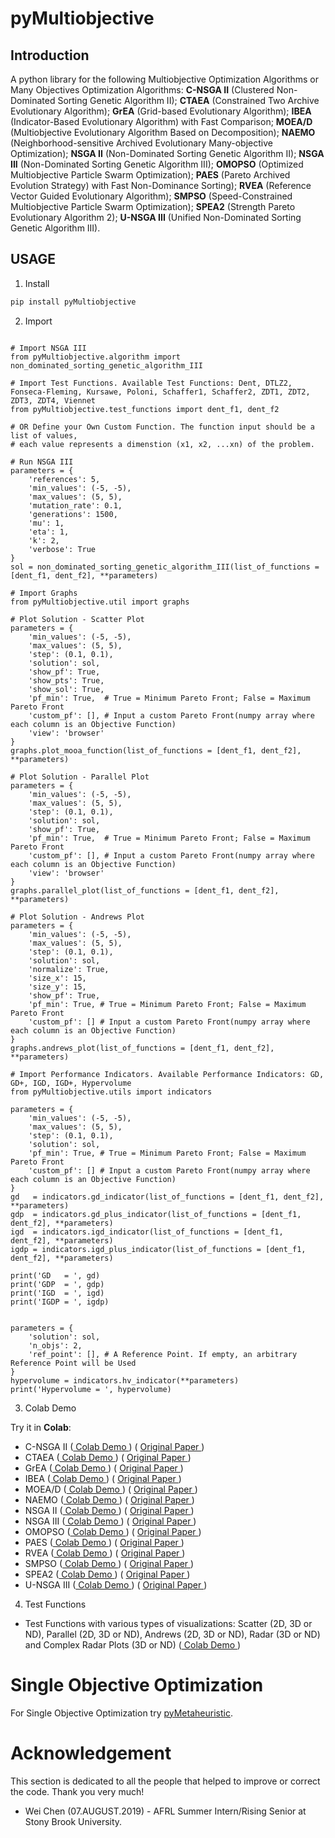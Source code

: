 # pyMultiobjective

## Introduction

A python library for the following Multiobjective Optimization Algorithms or Many Objectives Optimization Algorithms: **C-NSGA II** (Clustered Non-Dominated Sorting Genetic Algorithm II); **CTAEA** (Constrained Two Archive Evolutionary Algorithm); **GrEA** (Grid-based Evolutionary Algorithm); **IBEA** (Indicator-Based Evolutionary Algorithm) with Fast Comparison; **MOEA/D** (Multiobjective Evolutionary Algorithm Based on Decomposition); **NAEMO** (Neighborhood-sensitive Archived Evolutionary Many-objective Optimization); **NSGA II** (Non-Dominated Sorting Genetic Algorithm II);  **NSGA III** (Non-Dominated Sorting Genetic Algorithm III); **OMOPSO** (Optimized Multiobjective Particle Swarm Optimization); **PAES** (Pareto Archived Evolution Strategy) with Fast Non-Dominance Sorting); **RVEA** (Reference Vector Guided Evolutionary Algorithm); **SMPSO** (Speed-Constrained Multiobjective Particle Swarm Optimization); **SPEA2** (Strength Pareto Evolutionary Algorithm 2);  **U-NSGA III** (Unified Non-Dominated Sorting Genetic Algorithm III).

## USAGE

1. Install
```bash
pip install pyMultiobjective
```

2. Import

```py3

# Import NSGA III
from pyMultiobjective.algorithm import non_dominated_sorting_genetic_algorithm_III

# Import Test Functions. Available Test Functions: Dent, DTLZ2, Fonseca-Fleming, Kursawe, Poloni, Schaffer1, Schaffer2, ZDT1, ZDT2, ZDT3, ZDT4, Viennet 
from pyMultiobjective.test_functions import dent_f1, dent_f2

# OR Define your Own Custom Function. The function input should be a list of values, 
# each value represents a dimenstion (x1, x2, ...xn) of the problem.

# Run NSGA III
parameters = {
	'references': 5,
	'min_values': (-5, -5),
	'max_values': (5, 5),
	'mutation_rate': 0.1,
	'generations': 1500,
	'mu': 1,
	'eta': 1,
	'k': 2, 
	'verbose': True
}
sol = non_dominated_sorting_genetic_algorithm_III(list_of_functions = [dent_f1, dent_f2], **parameters)

# Import Graphs
from pyMultiobjective.util import graphs

# Plot Solution - Scatter Plot
parameters = {
	'min_values': (-5, -5),
	'max_values': (5, 5),
	'step': (0.1, 0.1),
	'solution': sol, 
	'show_pf': True,
	'show_pts': True,
	'show_sol': True,
	'pf_min': True,  # True = Minimum Pareto Front; False = Maximum Pareto Front
	'custom_pf': [], # Input a custom Pareto Front(numpy array where each column is an Objective Function)
	'view': 'browser'
}
graphs.plot_mooa_function(list_of_functions = [dent_f1, dent_f2], **parameters)

# Plot Solution - Parallel Plot
parameters = {
	'min_values': (-5, -5), 
	'max_values': (5, 5), 
	'step': (0.1, 0.1), 
	'solution': sol, 
	'show_pf': True,
	'pf_min': True,  # True = Minimum Pareto Front; False = Maximum Pareto Front
	'custom_pf': [], # Input a custom Pareto Front(numpy array where each column is an Objective Function)
	'view': 'browser'
}
graphs.parallel_plot(list_of_functions = [dent_f1, dent_f2], **parameters)

# Plot Solution - Andrews Plot
parameters = {
	'min_values': (-5, -5), 
	'max_values': (5, 5), 
	'step': (0.1, 0.1), 
	'solution': sol, 
	'normalize': True,
	'size_x': 15,
	'size_y': 15,
	'show_pf': True, 
	'pf_min': True, # True = Minimum Pareto Front; False = Maximum Pareto Front
	'custom_pf': [] # Input a custom Pareto Front(numpy array where each column is an Objective Function)
}
graphs.andrews_plot(list_of_functions = [dent_f1, dent_f2], **parameters)

# Import Performance Indicators. Available Performance Indicators: GD, GD+, IGD, IGD+, Hypervolume
from pyMultiobjective.utils import indicators

parameters = {
	'min_values': (-5, -5), 
	'max_values': (5, 5), 
	'step': (0.1, 0.1), 
	'solution': sol, 
	'pf_min': True, # True = Minimum Pareto Front; False = Maximum Pareto Front
	'custom_pf': [] # Input a custom Pareto Front(numpy array where each column is an Objective Function)
}
gd   = indicators.gd_indicator(list_of_functions = [dent_f1, dent_f2], **parameters)
gdp  = indicators.gd_plus_indicator(list_of_functions = [dent_f1, dent_f2], **parameters)
igd  = indicators.igd_indicator(list_of_functions = [dent_f1, dent_f2], **parameters)
igdp = indicators.igd_plus_indicator(list_of_functions = [dent_f1, dent_f2], **parameters)

print('GD   = ', gd)
print('GDP  = ', gdp)
print('IGD  = ', igd)
print('IGDP = ', igdp)


parameters = {
	'solution': sol, 
	'n_objs': 2,
	'ref_point': [], # A Reference Point. If empty, an arbitrary Reference Point will be Used
}
hypervolume = indicators.hv_indicator(**parameters)
print('Hypervolume = ', hypervolume)

```

3. Colab Demo

Try it in **Colab**:

- C-NSGA II ([ Colab Demo ](https://colab.research.google.com/drive/1sXxCWV6dDmNXmes7RDka4OqKOtM0t9YX?usp=sharing)) ( [ Original Paper ]())
- CTAEA ([ Colab Demo ](https://colab.research.google.com/drive/1IC5m7JfmhT0ihWBhziQdfyq1PAHrmW1p?usp=sharing)) ( [ Original Paper ](https://doi.org/10.48550/arXiv.2103.06382))
- GrEA ([ Colab Demo ](https://colab.research.google.com/drive/1H2w77kCGUj33qI7uIE-e68999zy1L8tf?usp=sharing)) ( [ Original Paper ](https://doi.org/10.1109/TEVC.2012.2227145))
- IBEA ([ Colab Demo ](https://colab.research.google.com/drive/1BBD0nWaE5SqL5n2Jpa_fDYgkWGSpy8xu?usp=sharing)) ( [ Original Paper ](https://www.simonkuenzli.ch/docs/ZK04.pdf))
- MOEA/D ([ Colab Demo ](https://colab.research.google.com/drive/1BP2qM9coiOTq28ZYeQEqxHSCHBeh3-Io?usp=sharing)) ( [ Original Paper ](https://doi.org/10.1109/TEVC.2007.892759))
- NAEMO ([ Colab Demo ](https://colab.research.google.com/drive/1ctVjjOKhLQ1DqQJ0ozcvp2pClmbwBg8O?usp=sharing)) ( [ Original Paper ](https://doi.org/10.1016/j.swevo.2018.12.002))
- NSGA II ([ Colab Demo ](https://colab.research.google.com/drive/1aD1uiJOCezCG6lotMAQENGas4abEO3_6?usp=sharing)) ( [ Original Paper ](http://dx.doi.org/10.1109/4235.996017))
- NSGA III ([ Colab Demo ](https://colab.research.google.com/drive/18zcEdU3NNplFiXAqH8g-oSrEhWB-uqQN?usp=sharing)) ( [ Original Paper ](http://dx.doi.org/10.1109/TEVC.2013.2281535))
- OMOPSO ([ Colab Demo ](https://colab.research.google.com/drive/1cvSZllLYhU6UvuFM7KgDvb1YaNLZVU32?usp=sharing)) ( [ Original Paper ](http://dx.doi.org/10.1007/978-3-540-31880-4_35))
- PAES ([ Colab Demo ](https://colab.research.google.com/drive/1iz5Q9CYiLpyYEKJzd0KwQrGrZykr49TX?usp=sharing))  ( [ Original Paper ](https://doi.org/10.1109/CEC.1999.781913))
- RVEA ([ Colab Demo ](https://colab.research.google.com/drive/1KYYAsMM52P6lxHRk5a9P8yrnRhwCgT5i?usp=sharing)) ( [ Original Paper ](https://doi.org/10.1109/TEVC.2016.2519378))
- SMPSO ([ Colab Demo ](https://colab.research.google.com/drive/17m9AT9ORHvVqeqaRjBga1XCEuyG1EPzz?usp=sharing)) ( [ Original Paper ](https://doi.org/10.1109/MCDM.2009.4938830))
- SPEA2 ([ Colab Demo ](https://colab.research.google.com/drive/1OrxJxxAMSpKu_xSWc9UQlPOeM_mmVHmW?usp=sharing)) ( [ Original Paper ](https://kdd.cs.ksu.edu/Courses/CIS830/Handouts/P8.pdf))
- U-NSGA III ([ Colab Demo ](https://colab.research.google.com/drive/1-AO_S6OlqzbA54DlMFBDGEL-wHh9hayH?usp=sharing)) ( [ Original Paper ](https://www.egr.msu.edu/~kdeb/papers/c2014022.pdf))

4. Test Functions

- Test Functions with various types of visualizations: Scatter (2D, 3D or ND), Parallel (2D, 3D or ND), Andrews (2D, 3D or ND), Radar (3D or ND) and Complex Radar Plots (3D or ND) ([ Colab Demo ](https://colab.research.google.com/drive/1ALVZp333yO6rPEcR0fhVQn-PJeH5PmGP?usp=sharing)) 

# Single Objective Optimization
For Single Objective Optimization try [pyMetaheuristic](https://github.com/Valdecy/pyMetaheuristic). 

# Acknowledgement 
This section is dedicated to all the people that helped to improve or correct the code. Thank you very much!

* Wei Chen (07.AUGUST.2019) - AFRL Summer Intern/Rising Senior at Stony Brook University.
